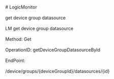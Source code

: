 <br>#     LogicMonitor</br>
<br>get device group datasource</br>
<br>LM get device group datasource</br>
<br>Method: Get</br>
<br>OperationID: getDeviceGroupDatasourceById</br>
<br>EndPoint:</br>
<br>/device/groups/{deviceGroupId}/datasources/{id}</br>
